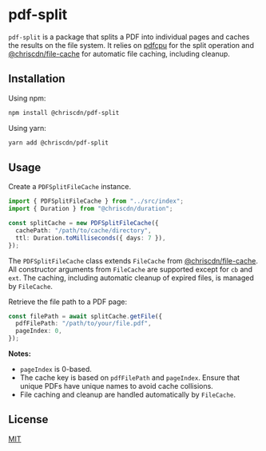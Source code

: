 # pdf-split

`pdf-split` is a package that splits a PDF into individual pages and caches the results on the file system. It relies on [pdfcpu](https://pdfcpu.io/) for the split operation and [@chriscdn/file-cache](https://github.com/chriscdn/file-cache) for automatic file caching, including cleanup.

## Installation

Using npm:

```bash
npm install @chriscdn/pdf-split
```

Using yarn:

```bash
yarn add @chriscdn/pdf-split
```

## Usage

Create a `PDFSplitFileCache` instance.

```ts
import { PDFSplitFileCache } from "../src/index";
import { Duration } from "@chriscdn/duration";

const splitCache = new PDFSplitFileCache({
  cachePath: "/path/to/cache/directory",
  ttl: Duration.toMilliseconds({ days: 7 }),
});
```

The `PDFSplitFileCache` class extends `FileCache` from [@chriscdn/file-cache](https://github.com/chriscdn/file-cache). All constructor arguments from `FileCache` are supported except for `cb` and `ext`. The caching, including automatic cleanup of expired files, is managed by `FileCache`.

Retrieve the file path to a PDF page:

```ts
const filePath = await splitCache.getFile({
  pdfFilePath: "/path/to/your/file.pdf",
  pageIndex: 0,
});
```

**Notes:**

- `pageIndex` is 0-based.
- The cache key is based on `pdfFilePath` and `pageIndex`. Ensure that unique PDFs have unique names to avoid cache collisions.
- File caching and cleanup are handled automatically by `FileCache`.

## License

[MIT](LICENSE)
